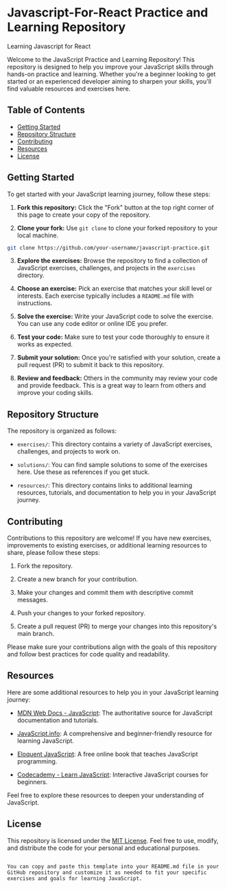 # Javascript-For-React Practice and Learning Repository
Learning Javascript for React



Welcome to the JavaScript Practice and Learning Repository! This repository is designed to help you improve your JavaScript skills through hands-on practice and learning. Whether you're a beginner looking to get started or an experienced developer aiming to sharpen your skills, you'll find valuable resources and exercises here.

## Table of Contents

- [Getting Started](#getting-started)
- [Repository Structure](#repository-structure)
- [Contributing](#contributing)
- [Resources](#resources)
- [License](#license)

## Getting Started

To get started with your JavaScript learning journey, follow these steps:

1. **Fork this repository:** Click the "Fork" button at the top right corner of this page to create your copy of the repository.

2. **Clone your fork:** Use `git clone` to clone your forked repository to your local machine.

```bash
git clone https://github.com/your-username/javascript-practice.git
```

3. **Explore the exercises:** Browse the repository to find a collection of JavaScript exercises, challenges, and projects in the `exercises` directory.

4. **Choose an exercise:** Pick an exercise that matches your skill level or interests. Each exercise typically includes a `README.md` file with instructions.

5. **Solve the exercise:** Write your JavaScript code to solve the exercise. You can use any code editor or online IDE you prefer.

6. **Test your code:** Make sure to test your code thoroughly to ensure it works as expected.

7. **Submit your solution:** Once you're satisfied with your solution, create a pull request (PR) to submit it back to this repository.

8. **Review and feedback:** Others in the community may review your code and provide feedback. This is a great way to learn from others and improve your coding skills.

## Repository Structure

The repository is organized as follows:

- `exercises/`: This directory contains a variety of JavaScript exercises, challenges, and projects to work on.

- `solutions/`: You can find sample solutions to some of the exercises here. Use these as references if you get stuck.

- `resources/`: This directory contains links to additional learning resources, tutorials, and documentation to help you in your JavaScript journey.

## Contributing

Contributions to this repository are welcome! If you have new exercises, improvements to existing exercises, or additional learning resources to share, please follow these steps:

1. Fork the repository.

2. Create a new branch for your contribution.

3. Make your changes and commit them with descriptive commit messages.

4. Push your changes to your forked repository.

5. Create a pull request (PR) to merge your changes into this repository's main branch.

Please make sure your contributions align with the goals of this repository and follow best practices for code quality and readability.

## Resources

Here are some additional resources to help you in your JavaScript learning journey:

- [MDN Web Docs - JavaScript](https://developer.mozilla.org/en-US/docs/Web/JavaScript): The authoritative source for JavaScript documentation and tutorials.

- [JavaScript.info](https://javascript.info/): A comprehensive and beginner-friendly resource for learning JavaScript.

- [Eloquent JavaScript](https://eloquentjavascript.net/): A free online book that teaches JavaScript programming.

- [Codecademy - Learn JavaScript](https://www.codecademy.com/learn/introduction-to-javascript): Interactive JavaScript courses for beginners.

Feel free to explore these resources to deepen your understanding of JavaScript.

## License

This repository is licensed under the [MIT License](LICENSE). Feel free to use, modify, and distribute the code for your personal and educational purposes.
```

You can copy and paste this template into your README.md file in your GitHub repository and customize it as needed to fit your specific exercises and goals for learning JavaScript.
